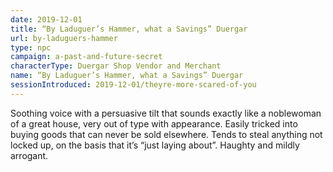 ```yaml
---
date: 2019-12-01
title: “By Laduguer’s Hammer, what a Savings” Duergar
url: by-laduguers-hammer
type: npc
campaign: a-past-and-future-secret
characterType: Duergar Shop Vendor and Merchant
name: “By Laduguer’s Hammer, what a Savings” Duergar
sessionIntroduced: 2019-12-01/theyre-more-scared-of-you
---
```


Soothing voice with a persuasive tilt that sounds exactly like a noblewoman of a great house, very out of type with appearance. Easily tricked into buying goods that can never be sold elsewhere. Tends to steal anything not locked up, on the basis that it’s “just laying about”. Haughty and mildly arrogant.
